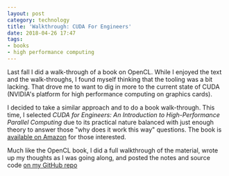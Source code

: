 ```yaml
---
layout: post
category: technology
title: 'Walkthrough: CUDA For Engineers'
date: 2018-04-26 17:47
tags:
- books
- high performance computing
---
```


Last fall I did a walk-through of a book on OpenCL. While I enjoyed the text and the walk-throughs, I found myself thinking that the tooling was a bit lacking. That drove me to want to dig in more to the current state of CUDA (NVIDIA's platform for high performance computing on graphics cards).

I decided to take a similar approach and to do a book walk-through. This time, I selected _CUDA for Engineers: An Introduction to High-Performance Parallel Computing_ due to its practical nature balanced with just enough theory to answer those "why does it work this way" questions. The book is [available on Amazon](http://amzn.to/2DH5Cw0) for those interested.

Much like the OpenCL book, I did a full walkthrough of the material, wrote up my thoughts as I was going along, and posted the notes and source code [on my GitHub repo](https://github.com/argodev/learn/tree/master/books/cuda_engineers)